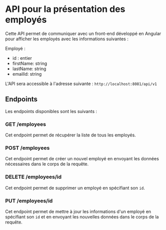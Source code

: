 # API pour la présentation des employés

Cette API permet de communiquer avec un front-end développé en Angular pour afficher les employés avec les informations suivantes :

Employé :
- id : entier
- firstName: string
- lastName: string
- emailId: string

L'API sera accessible à l'adresse suivante : `http://localhost:8081/api/v1`

## Endpoints

Les endpoints disponibles sont les suivants :

### GET /employees
Cet endpoint permet de récupérer la liste de tous les employés.

### POST /employees
Cet endpoint permet de créer un nouvel employé en envoyant les données nécessaires dans le corps de la requête.

### DELETE /employees/id
Cet endpoint permet de supprimer un employé en spécifiant son `id`.

### PUT /employees/id
Cet endpoint permet de mettre à jour les informations d'un employé en spécifiant son `id` et en envoyant les nouvelles données dans le corps de la requête.
